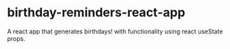 # birthday-reminders-react-app
A react app that generates birthdays! with functionality using react useState props.
